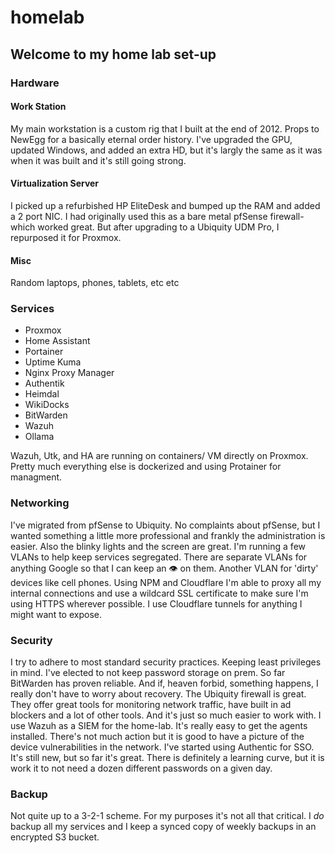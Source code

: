 # homelab
## Welcome to my home lab set-up

### Hardware
#### Work Station
My main workstation is a custom rig that I built at the end of 2012. Props to NewEgg for a basically eternal order history. I've upgraded the GPU, updated Windows, and added an extra HD, but it's largly the same as it was when it was built and it's still going strong. 

#### Virtualization Server
I picked up a refurbished HP EliteDesk and bumped up the RAM and added a 2 port NIC. I had originally used this as a bare metal pfSense firewall- which worked great. But after upgrading to a Ubiquity UDM Pro, I repurposed it for Proxmox. 
#### Misc
Random laptops, phones, tablets, etc etc

### Services
- Proxmox
- Home Assistant
- Portainer
- Uptime Kuma
- Nginx Proxy Manager
- Authentik
- Heimdal
- WikiDocks
- BitWarden
- Wazuh
- Ollama

Wazuh, Utk, and HA are running on containers/ VM directly on Proxmox. Pretty much everything else is dockerized and using Protainer for managment.

### Networking
I've migrated from pfSense to Ubiquity. No complaints about pfSense, but I wanted something a little more professional and frankly the administration is easier. Also the blinky lights and the screen are great. I'm running a few VLANs to help keep services segregated. There are separate VLANs for anything Google so that I can keep an 👁️ on them. Another VLAN for 'dirty' devices like cell phones. Using NPM and Cloudflare I'm able to proxy all my internal connections and use a wildcard SSL certificate to make sure I'm using HTTPS wherever possible. I use Cloudflare tunnels for anything I might want to expose. 

### Security
I try to adhere to most standard security practices. Keeping least privileges in mind. I've elected to not keep password storage on prem. So far BitWarden has proven reliable. And if, heaven forbid, something happens, I really don't have to worry about recovery. The Ubiquity firewall is great. They offer great tools for monitoring network traffic, have built in ad blockers and a lot of other tools. And it's just so much easier to work with. I use Wazuh as a SIEM for the home-lab. It's really easy to get the agents installed. There's not much action but it is good to have a picture of the device vulnerabilities in the network. I've started using Authentic for SSO. It's still new, but so far it's great. There is definitely a learning curve, but it is work it to not need a dozen different passwords on a given day. 

### Backup
Not quite up to a 3-2-1 scheme. For my purposes it's not all that critical. I _do_ backup all my services and I keep a synced copy of weekly backups in an encrypted S3 bucket. 

